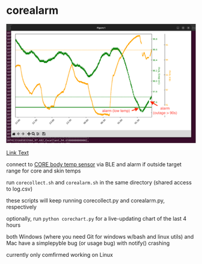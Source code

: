 # corealarm

![Sample Chart](sample_chart.png "Sample Chart")

[Link Text](URL "Optional Title")

connect to [CORE body temp sensor](https://corebodytemp.com/ "corebodytemp.com") via BLE and alarm if outside target range for core and skin temps

run `corecollect.sh` and `corealarm.sh` in the same directory (shared access to log.csv)

these scripts will keep running corecollect.py and corealarm.py, respectively

optionally, run `python corechart.py` for a live-updating chart of the last 4 hours

both Windows (where you need Git for windows w/bash and linux utils) and Mac have a simplepyble bug (or usage bug) with notify() crashing

currently only comfirmed working on Linux
